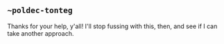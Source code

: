 ## `~poldec-tonteg`
Thanks for your help, y'all! I'll stop fussing with this, then, and see if I can take another approach.